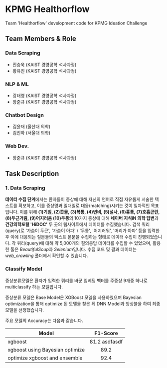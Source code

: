 # KPMG Healthorflow
Team 'Healthorflow' development code for KPMG Ideation Challenge

## Team Members & Role
### Data Scraping
- 진승욱 (KAIST 경영공학 석사과정)
- 황유진 (KAIST 경영공학 석사과정)
### NLP & ML
- 강태영 (KAIST 경영공학 석사과정)
- 장준규 (KAIST 경영공학 석사과정)
### Chatbot Design
- 김윤재 (울산대 의학)
- 김진하 (서울대 의학)
### Web Dev.
- 장준규 (KAIST 경영공학 석사과정)

## Task Description
### 1. Data Scraping
**데이터 수집 단계**에서는 환자들이 증상에 대해 자신의 언어로 직접 자유롭게 서술한 텍스트를 확보하고, 이를 증상명과 일대일로 대응(matching)시키는 것이 일차적인 목표입니다. 이를 위해 **(1)기침, (2)콧물, (3)복통, (4)변비, (5)설사, (6)흉통, (7)호흡곤란, (8)두근거림, (9)어지러움 (10)두통**의 10가지 증상에 대해 **네이버 지식iN 의학 답변**과 **건강의학포털 'HiDOC'** 두 곳의 웹사이트에서 데이터를 수집했습니다. 검색 쿼리(query)로 '가슴이 두근', '가슴이 아파' / '두통', '어지러워', '머리가 아파' 등을 입력한 후 이에 대응되는 질문들의 텍스트 본문을 수집하는 형태로 데이터 수집이 진행되었습니다. 각 쿼리(query)에 대해 약 5,000개의 질의응답 데이터를 수집할 수 있었으며, 활용한 툴은 *BeautifulSoup*과 *Selenium*입니다. 수집 코드 및 결과 데이터는 *web_crawling* 폴더에서 확인할 수 있습니다.

### Classify Model 

증상분류모델은 환자가 입력한 쿼리를 바꾼 임베딩 벡터를 주증상 9개중 하나로 multiclassify 하는 모델입니다.


증상분류 모델은 Base Model은 XGBoost 모델을 사용하였으며
Bayesian optimization을 통해 optimize 된 모델을 찾은 뒤 DNN Model과 앙상블을 하여 최종 모델을 선정했습니다.


주요 모델의 Accuracy는 다음과 같습니다.

Model                                    | F1-Score        |
---------------------------------------- | :-------------: | 
xgboost                                  | 81.2    asdfasdf       | 
xgboost using Bayesian optimize          | 89.2            | 
optimize xgboost and ensemble            | 92.4            | 


